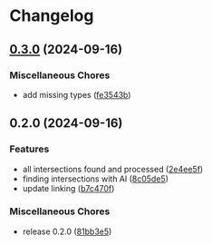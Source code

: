 # Changelog

## [0.3.0](https://github.com/DXHeroes/cross-link-ai/compare/v0.2.0...v0.3.0) (2024-09-16)


### Miscellaneous Chores

* add missing types ([fe3543b](https://github.com/DXHeroes/cross-link-ai/commit/fe3543b8da04634e15fd7d130bd72913dad390c4))

## 0.2.0 (2024-09-16)


### Features

* all intersections found and processed ([2e4ee5f](https://github.com/DXHeroes/cross-link-ai/commit/2e4ee5fd6ea16c7a81fcce858a2d647cf3b9e89d))
* finding intersections with AI ([8c05de5](https://github.com/DXHeroes/cross-link-ai/commit/8c05de5153c2d005e6f3fe0c5739e74ef4ce1063))
* update linking ([b7c470f](https://github.com/DXHeroes/cross-link-ai/commit/b7c470f484920a274dee7c140194bd52f3712dfb))


### Miscellaneous Chores

* release 0.2.0 ([81bb3e5](https://github.com/DXHeroes/cross-link-ai/commit/81bb3e5046e51705eae4007d61085d7af179c854))
